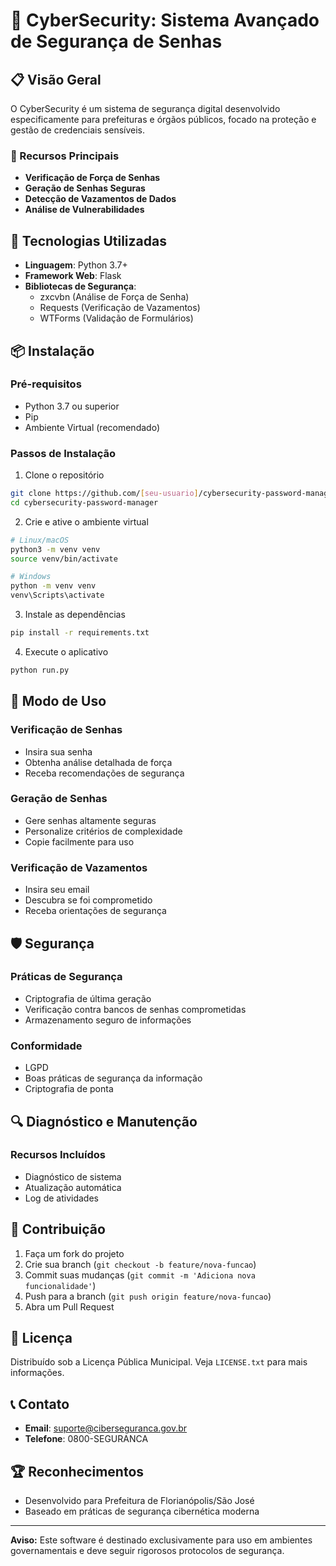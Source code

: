 # 🔐 CyberSecurity: Sistema Avançado de Segurança de Senhas

## 📋 Visão Geral

O CyberSecurity é um sistema de segurança digital desenvolvido especificamente para prefeituras e órgãos públicos, focado na proteção e gestão de credenciais sensíveis.

### 🌟 Recursos Principais

- **Verificação de Força de Senhas**
- **Geração de Senhas Seguras**
- **Detecção de Vazamentos de Dados**
- **Análise de Vulnerabilidades**

## 🚀 Tecnologias Utilizadas

- **Linguagem**: Python 3.7+
- **Framework Web**: Flask
- **Bibliotecas de Segurança**:
  - zxcvbn (Análise de Força de Senha)
  - Requests (Verificação de Vazamentos)
  - WTForms (Validação de Formulários)

## 📦 Instalação

### Pré-requisitos

- Python 3.7 ou superior
- Pip
- Ambiente Virtual (recomendado)

### Passos de Instalação

1. Clone o repositório
```bash
git clone https://github.com/[seu-usuario]/cybersecurity-password-manager.git
cd cybersecurity-password-manager
```

2. Crie e ative o ambiente virtual
```bash
# Linux/macOS
python3 -m venv venv
source venv/bin/activate

# Windows
python -m venv venv
venv\Scripts\activate
```

3. Instale as dependências
```bash
pip install -r requirements.txt
```

4. Execute o aplicativo
```bash
python run.py
```

## 🔧 Modo de Uso

### Verificação de Senhas
- Insira sua senha
- Obtenha análise detalhada de força
- Receba recomendações de segurança

### Geração de Senhas
- Gere senhas altamente seguras
- Personalize critérios de complexidade
- Copie facilmente para uso

### Verificação de Vazamentos
- Insira seu email
- Descubra se foi comprometido
- Receba orientações de segurança

## 🛡️ Segurança

### Práticas de Segurança
- Criptografia de última geração
- Verificação contra bancos de senhas comprometidas
- Armazenamento seguro de informações

### Conformidade
- LGPD
- Boas práticas de segurança da informação
- Criptografia de ponta

## 🔍 Diagnóstico e Manutenção

### Recursos Incluídos
- Diagnóstico de sistema
- Atualização automática
- Log de atividades

## 🤝 Contribuição

1. Faça um fork do projeto
2. Crie sua branch (`git checkout -b feature/nova-funcao`)
3. Commit suas mudanças (`git commit -m 'Adiciona nova funcionalidade'`)
4. Push para a branch (`git push origin feature/nova-funcao`)
5. Abra um Pull Request

## 📜 Licença

Distribuído sob a Licença Pública Municipal. Veja `LICENSE.txt` para mais informações.

## 📞 Contato

- **Email**: suporte@ciberseguranca.gov.br
- **Telefone**: 0800-SEGURANCA

## 🏆 Reconhecimentos

- Desenvolvido para Prefeitura de Florianópolis/São José
- Baseado em práticas de segurança cibernética moderna

---

**Aviso:** Este software é destinado exclusivamente para uso em ambientes governamentais e deve seguir rigorosos protocolos de segurança.